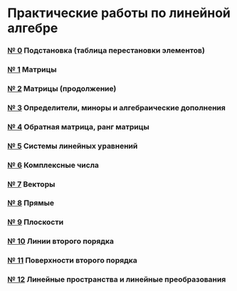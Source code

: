 # Практические работы по линейной алгебре

### [№ 0](https://olgabelitskaya.github.io/linear_algebra_practice/work1_0.html) Подстановка (таблица перестановки элементов)

### [№ 1](https://olgabelitskaya.github.io/linear_algebra_practice/work1_1.html) Матрицы

### [№ 2](https://olgabelitskaya.github.io/linear_algebra_practice/work1_2.html) Матрицы (продолжение)

### [№ 3](https://olgabelitskaya.github.io/linear_algebra_practice/work1_3.html) Определители, миноры и алгебраические дополнения

### [№ 4](https://olgabelitskaya.github.io/linear_algebra_practice/work1_4.html) Обратная матрица, ранг матрицы

### [№ 5](https://olgabelitskaya.github.io/linear_algebra_practice/work1_5.html) Системы линейных уравнений

### [№ 6](https://olgabelitskaya.github.io/linear_algebra_practice/work1_6.html) Комплексные числа

### [№ 7](https://olgabelitskaya.github.io/linear_algebra_practice/work1_7.html) Векторы

### [№ 8](https://olgabelitskaya.github.io/linear_algebra_practice/work1_8.html) Прямые

### [№ 9](https://olgabelitskaya.github.io/linear_algebra_practice/work1_9.html) Плоскости

### [№ 10](https://olgabelitskaya.github.io/linear_algebra_practice/work1_10.html) Линии второго порядка

### [№ 11](https://olgabelitskaya.github.io/linear_algebra_practice/work1_11.html) Поверхности второго порядка

### [№ 12](https://olgabelitskaya.github.io/linear_algebra_practice/work1_12.html) Линейные пространства и линейные преобразования